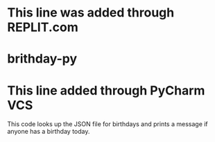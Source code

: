 # This line was added through REPLIT.com
# brithday-py
# This line added through PyCharm VCS

This code looks up the JSON file for birthdays and prints a message if anyone has a birthday today.